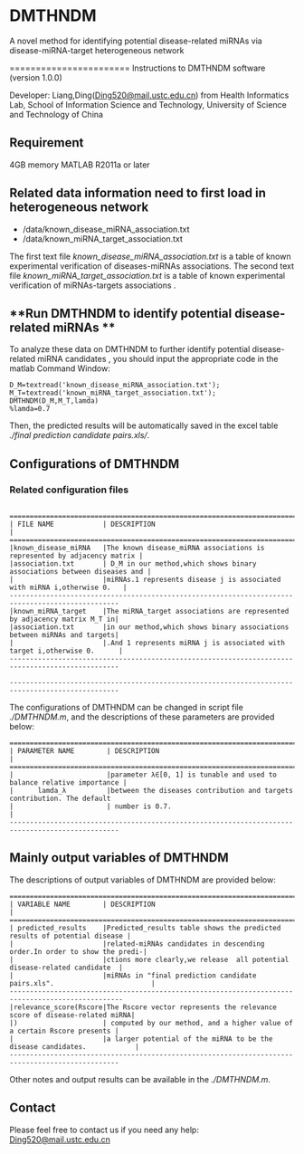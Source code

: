 # DMTHNDM


A novel method for identifying potential disease-related miRNAs via disease-miRNA-target heterogeneous network

======================= Instructions to DMTHNDM software (version 1.0.0)

Developer: Liang,Ding(Ding520@mail.ustc.edu.cn) from Health Informatics Lab, School of Information Science and Technology, University of Science and Technology of China

## **Requirement**

4GB memory
MATLAB R2011a or later

## **Related data information need to first load in heterogeneous network** 

- /data/known_disease_miRNA_association.txt
- /data/known_miRNA_target_association.txt

The first text file _known_disease_miRNA_association.txt_ is a table of known experimental verification of  diseases-miRNAs associations. 
The second text file _known_miRNA_target_association.txt_ is a table of known experimental verification of  miRNAs-targets associations .

## **Run DMTHNDM to identify potential disease-related miRNAs **

To analyze these data on DMTHNDM to further identify potential disease-related miRNA candidates , you should input the appropriate code in the matlab Command Window:
	
    D_M=textread('known_disease_miRNA_association.txt');
	M_T=textread('known_miRNA_target_association.txt');
	DMTHNDM(D_M,M_T,lamda)
    %lamda=0.7
	
Then, the predicted results will be automatically saved in the excel table _./final prediction candidate pairs.xls/_.

## Configurations of DMTHNDM
### Related configuration files
     ================================================================================================
    | FILE NAME            | DESCRIPTION                                                            |
    =================================================================================================
    |known_disease_miRNA   |The known disease_miRNA associations is represented by adjacency matrix |
	|association.txt       | D_M in our method,which shows binary associations between diseases and |
	|                      |miRNAs.1 represents disease j is associated with miRNA i,otherwise 0.   |
    -------------------------------------------------------------------------------------------------
    |known_miRNA_target    |The miRNA_target associations are represented by adjacency matrix M_T in|
    |association.txt       |in our method,which shows binary associations between miRNAs and targets|
    |                      |.And 1 represents miRNA j is associated with target i,otherwise 0.      |
    -------------------------------------------------------------------------------------------------
    
    -------------------------------------------------------------------------------------------------

The configurations of DMTHNDM can be changed in script file _./DMTHNDM.m_, and the descriptions of these parameters are provided below:

    =================================================================================================
    | PARAMETER NAME        | DESCRIPTION                                                            |
    =================================================================================================
    |                       |parameter λ∈[0, 1] is tunable and used to balance relative importance |
	|      lamda_λ          |between the diseases contribution and targets contribution. The default
    |                       | number is 0.7.                                                        |
    -------------------------------------------------------------------------------------------------
## **Mainly output variables of DMTHNDM**

The descriptions of output variables of DMTHNDM are provided below:

    ==================================================================================================
    | VARIABLE NAME        | DESCRIPTION                                                             |
    ==================================================================================================
    | predicted_results    |Predicted_results table shows the predicted results of potential disease |
    |                      |related-miRNAs candidates in descending order.In order to show the predi-|
    |                      |ctions more clearly,we release  all potential disease-related candidate  |
    |                      |miRNAs in "final prediction candidate pairs.xls".                        |
    --------------------------------------------------------------------------------------------------
    |relevance_score(Rscore|The Rscore vector represents the relevance score of disease-related miRNA|
    |)                     | computed by our method, and a higher value of a certain Rscore presents |
    |                      |a larger potential of the miRNA to be the disease candidates.            |
    -------------------------------------------------------------------------------------------------
Other notes and output results can be available in the _./DMTHNDM.m_.   

## **Contact**

Please feel free to contact us if you need any help: Ding520@mail.ustc.edu.cn

